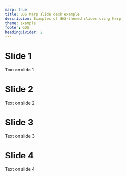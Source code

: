 ```yaml
---
marp: true
title: GDS Marp slide deck example
description: Examples of GDS-themed slides using Marp
theme: example
footer: GDS
headingDivider: 2
---
```


# Slide 1

Text on slide 1

# Slide 2

Text on slide 2

# Slide 3

Text on slide 3

# Slide 4

Text on slide 4
